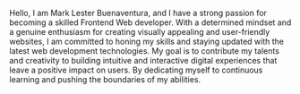 Hello, I am Mark Lester Buenaventura, and I have a strong passion for becoming a skilled Frontend Web developer. With a determined mindset and a genuine enthusiasm for creating visually appealing and user-friendly websites, I am committed to honing my skills and staying updated with the latest web development technologies. My goal is to contribute my talents and creativity to building intuitive and interactive digital experiences that leave a positive impact on users. By dedicating myself to continuous learning and pushing the boundaries of my abilities.
